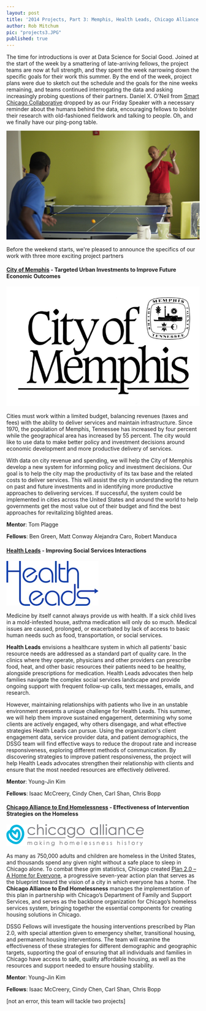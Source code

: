```yaml
---
layout: post
title: '2014 Projects, Part 3: Memphis, Health Leads, Chicago Alliance to End Homelessness'
author: Rob Mitchum
pic: "projects3.JPG"
published: true
---
```


The time for introductions is over at Data Science for Social Good. Joined at the start of the week by a smattering of late-arriving fellows, the project teams are now at full strength, and they spent the week narrowing down the specific goals for their work this summer. By the end of the week, project plans were due to sketch out the schedule and the goals for the nine weeks remaining, and teams continued interrogating the data and asking increasingly probing questions of their partners. Daniel X. O'Neil from [Smart Chicago Collaborative](http://www.smartchicagocollaborative.org/) dropped by as our Friday Speaker with a necessary reminder about the humans behind the data, encouraging fellows to bolster their research with old-fashioned fieldwork and talking to people. Oh, and we finally have our ping-pong table.

<img src="/img/posts/ping-pong.JPG">

Before the weekend starts, we're pleased to announce the specifics of our work with three more exciting project partners

<h4><a href="http://www.memphistn.gov/">City of Memphis</a> - Targeted Urban Investments to Improve Future Economic Outcomes</h4>
<p></p>
<img src="/img/partners/memphis.jpg">

Cities must work within a limited budget, balancing revenues (taxes and fees) with the ability to deliver services and maintain infrastructure. Since 1970, the population of Memphis, Tennessee has increased by four percent while the geographical area has increased by 55 percent. The city would like to use data to make better policy and investment decisions around economic development and more productive delivery of services.
 
With data on city revenue and spending, we will help the City of Memphis develop a new system for informing policy and investment decisions. Our goal is to help the city map the productivity of its tax base and the related costs to deliver services. This will assist the city in understanding the return on past and future investments and in identifying more productive approaches to delivering services. If successful, the system could be implemented in cities across the United States and around the world to help governments get the most value out of their budget and find the best approaches for revitalizing blighted areas.

**Mentor**: Tom Plagge

**Fellows**: Ben Green, Matt Conway Alejandra Caro, Robert Manduca

<h4><a href="https://healthleadsusa.org/">Health Leads</a> - Improving Social Services Interactions</h4>
<p></p>
<img src="/img/partners/healthleads.jpg">

Medicine by itself cannot always provide us with health. If a sick child lives in a mold-infested house, asthma medication will only do so much. Medical issues are caused, prolonged, or exacerbated by lack of access to basic human needs such as food, transportation, or social services.
 
**Health Leads** envisions a healthcare system in which all patients’ basic resource needs are addressed as a standard part of quality care. In the clinics where they operate, physicians and other providers can prescribe food, heat, and other basic resources their patients need to be healthy, alongside prescriptions for medication. Health Leads advocates then help families navigate the complex social services landscape and provide ongoing support with frequent follow-up calls, text messages, emails, and research.

However, maintaining relationships with patients who live in an unstable environment presents a unique challenge for Health Leads. This summer, we will help them improve sustained engagement, determining why some clients are actively engaged, why others disengage, and what effective strategies Health Leads can pursue.  Using the organization's client engagement data, service provider data, and patient demographics, the DSSG team will find effective ways to reduce the dropout rate and increase responsiveness, exploring different methods of communication. By discovering strategies to improve patient responsiveness, the project will help Health Leads advocates strengthen their relationship with clients and ensure that the most needed resources are effectively delivered.

**Mentor**: Young-Jin Kim

**Fellows**: Isaac McCreery, Cindy Chen, Carl Shan, Chris Bopp

<h4><a href="http://www.allchicago.org/division/chicago-alliance">Chicago Alliance to End Homelessness</a> - Effectiveness of Intervention Strategies on the Homeless</h4>
<p></p>
<img src="/img/partners/chicago-alliance.png">

As many as 750,000 adults and children are homeless in the United States, and thousands spend any given night without a safe place to sleep in Chicago alone. To combat these grim statistics, Chicago created [Plan 2.0 – A Home for Everyone](http://www.thechicagoalliance.org/documents/Plan%202.0_WEB.pdf),  a progressive seven-year action plan that serves as the blueprint toward the vision of a city in which everyone has a home. The **Chicago Alliance to End Homelessness** manages the implementation of this plan in partnership with Chicago’s Department of Family and Support Services, and serves as the backbone organization for Chicago’s homeless services system, bringing together the essential components for creating housing solutions in Chicago. 

DSSG Fellows will investigate the housing interventions prescribed by Plan 2.0, with special attention given to emergency shelter, transitional housing, and permanent housing interventions. The team will examine the effectiveness of these strategies for different demographic and geographic targets, supporting the goal of ensuring that all individuals and families in Chicago have access to safe, quality affordable housing, as well as the resources and support needed to ensure housing stability.

**Mentor**: Young-Jin Kim

**Fellows**: Isaac McCreery, Cindy Chen, Carl Shan, Chris Bopp

[not an error, this team will tackle two projects]
